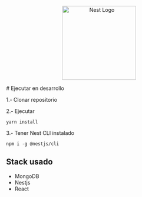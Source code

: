 <p align="center">
  <a href="http://nestjs.com/" target="blank"><img src="https://nestjs.com/img/logo-small.svg" width="200" alt="Nest Logo" /></a>
</p>
# Ejecutar en desarrollo

1.- Clonar repositorio

2.- Ejecutar
```
yarn install
```
3.- Tener Nest CLI instalado
```
npm i -g @nestjs/cli
```
## Stack usado
* MongoDB
* Nestjs
* React